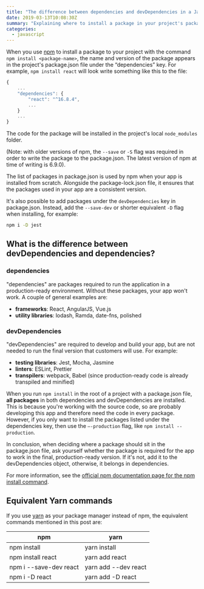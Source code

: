 ```yaml
---
title: "The difference between dependencies and devDependencies in a JavaScript project"
date: 2019-03-13T10:08:30Z
summary: "Explaining where to install a package in your project's package.json file: dependencies or devDependencies."
categories:
  - javascript
---
```


When you use [npm](https://www.npmjs.com/) to install a package to your project with the command `npm install <package-name>`, the name and version of the package appears in the project's package.json file under the “dependencies” key. For example, `npm install react` will look write something like this to the file:

```js
{
    ...
    "dependencies": {
        "react": "^16.8.4",
        ...
    }
    ...
}
```

The code for the package will be installed in the project's local `node_modules` folder.

(Note: with older versions of npm, the `--save` or `-S` flag was required in order to write the package to the package.json. The latest version of npm at time of writing is 6.9.0).

The list of packages in package.json is used by npm when your app is installed from scratch. Alongside the package-lock.json file, it ensures that the packages used in your app are a consistent version.

It's also possible to add packages under the `devDependencies` key in package.json. Instead, add the `--save-dev` or shorter equivalent `-D` flag when installing, for example:

```sh
npm i -D jest
```

## What is the difference between devDependencies and dependencies?

### dependencies

"dependencies" are packages required to run the application in a production-ready environment. Without these packages, your app won't work. A couple of general examples are:

- **frameworks**: React, AngularJS, Vue.js
- **utility libraries**: lodash, Ramda, date-fns, polished

### devDependencies

"devDependencies" are required to develop and build your app, but are not needed to run the final version that customers will use. For example:

- **testing libraries**: Jest, Mocha, Jasmine
- **linters**: ESLint, Prettier
- **transpilers**: webpack, Babel (since production-ready code is already transpiled and minified)

When you run `npm install` in the root of a project with a package.json file, **all packages** in both dependencies and devDependencies are installed. This is because you're working with the source code, so are probably developing this app and therefore need the code in every package. However, if you only want to install the packages listed under the dependencies key, then use the `—-production` flag, like `npm install --production`.

In conclusion, when deciding where a package should sit in the package.json file, ask yourself whether the package is required for the app to work in the final, production-ready version. If it's not, add it to the devDependencies object, otherwise, it belongs in dependencies.

For more information, see the [official npm documentation page for the npm install command](https://docs.npmjs.com/cli/install).

## Equivalent Yarn commands

If you use [yarn](https://yarnpkg.com/) as your package manager instead of npm, the equivalent commands mentioned in this post are:

| npm                    | yarn                 |
| ---------------------- | -------------------- |
| npm install            | yarn install         |
| npm install react      | yarn add react       |
| npm i --save-dev react | yarn add --dev react |
| npm i -D react         | yarn add -D react    |
